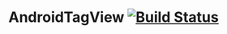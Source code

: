 # AndroidTagView [![Build Status](https://travis-ci.org/whilu/AndroidTagView.svg)](https://travis-ci.org/whilu/AndroidTagView)